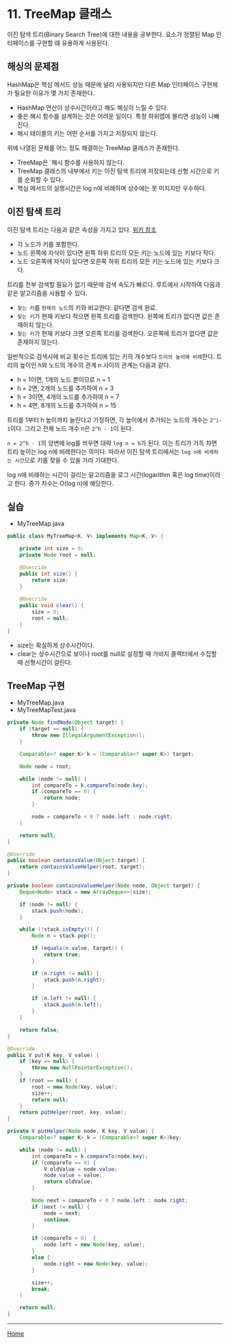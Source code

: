 # 11. TreeMap 클래스
이진 탐색 트리(Binary Search Tree)에 대한 내용을 공부한다. 요소가 정렬된 Map 인터페이스를 구현할 떄 유용하게 사용된다.

## 해싱의 문제점
HashMap은 핵심 메서드 성능 때문에 널리 사용되지만 다른 Map 인터페이스 구현체가 필요한 이유가 몇 가지 존재한다.

- HashMap 연산이 상수시간이라고 해도 해싱이 느릴 수 있다.
- 좋은 해시 함수를 설계하는 것은 어려운 일이다. 특정 하위맵에 몰리면 성능이 나빠진다.
- 해시 테이블의 키는 어떤 순서를 가지고 저장되지 않는다.

위에 나열된 문제를 어느 정도 해결하는 TreeMap 클래스가 존재한다.

- TreeMap은 `해시 함수를 사용하지 않는다.
- TreeMap 클래스의 내부에서 키는 이진 탐색 트리에 저장되는데 선형 시간으로 키를 순회할 수 있다.
- 핵심 메서드의 실행시간은 log n에 비례하며 상수에는 못 미치지만 우수하다.

## 이진 탐색 트리
이진 탐색 트리는 다음과 같은 속성을 가지고 있다. 
[위키 참조](https://en.wikipedia.org/wiki/Binary_search_tree)

- 각 노드가 키를 포함한다.
- 노드 왼쪽에 자식이 있다면 왼쪽 하위 트리의 모든 키는 노드에 있는 키보다 작다.
- 노드 오른쪽에 자식이 있다면 오른쪽 하위 트리의 모든 키는 노드에 있는 키보다 크다.

트리를 전부 검색할 필요가 없기 때문에 검색 속도가 빠르다. 루트에서 시작하여 다음과 같은 알고리즘을 사용할 수 있다.

- `찾는 키`를 `현재의 노드`의 키와 비교한다. 같다면 검색 완료.
- `찾는 키`가 현재 키보다 작으면 왼쪽 트리를 검색한다. 왼쪽에 트리가 없다면 값은 존재하지 않는다.
- `찾는 키`가 현재 키보다 크면 오른쪽 트리를 검색한다. 오른쪽에 트리가 없다면 값은 존재하지 않는다.

일반적으로 검색시에 비교 횟수는 트리에 있는 키의 개수보다 `트리의 높이에 비례`한다. 트리의 높이인 h와 노드의 개수의 관계 n 사이의 관계는 다음과 같다.

- h = 1이면, 1개의 노드 뿐이므로 n = 1
- h = 2면, 2개의 노드를 추가하여 n = 3
- h = 3이면, 4개의 노드를 추가하여 n = 7
- h = 4면, 8개의 노드를 추가하여 n = 15

트리를 1부터 h 높이까지 늘린다고 가정하면, 각 높이에서 추가되는 노드의 개수는 `2^i-1`이다. 그리고 전체 노드 개수 n은 `2^h - 1`이 된다.

`n = 2^h - 1`의 양변에 log를 씌우면 대략 `log n = h`가 된다. 이는 트리가 가득 차면 트리 높이는 log n에 비례한다는 의미다. 따라서 이진 탐색 트리에서는 `log n에 비례하는 시간`으로 키를 찾을 수 있을 거라 기대한다.

log n에 비례하는 시간이 걸리는 알고리즘을 로그 시간(logarithm 혹은 log time)이라고 한다. 증가 차수는 O(log n)에 해당한다.

## 실습
- MyTreeMap.java

```java
public class MyTreeMap<K, V> implements Map<K, V> {

	private int size = 0;
	private Node root = null;

    @Override
    public int size() {
        return size;
    }
    
    @Override
    public void clear() {
        size = 0;
        root = null;
    }
}
```

- size는 확실하게 상수시간이다.
- clear는 상수시간으로 보이나 root를 null로 설정할 때 가비지 콜렉터에서 수집할 때 선형시간이 걸린다.

## TreeMap 구현
- MyTreeMap.java
- MyTreeMapTest.java

```java
private Node findNode(Object target) {
    if (target == null) {
        throw new IllegalArgumentException();
    }

    Comparable<? super K> k = (Comparable<? super K>) target;

    Node node = root;

    while (node != null) {
        int compareTo = k.compareTo(node.key);
        if (compareTo == 0) {
            return node;
        }

        node = compareTo < 0 ? node.left : node.right;
    }

    return null;
}
```

```java
@Override
public boolean containsValue(Object target) {
    return containsValueHelper(root, target);
}

private boolean containsValueHelper(Node node, Object target) {
    Deque<Node> stack = new ArrayDeque<>(size);

    if (node != null) {
        stack.push(node);
    }

    while (!stack.isEmpty()) {
        Node n = stack.pop();

        if (equals(n.value, target)) {
            return true;
        }

        if (n.right != null) {
            stack.push(n.right);
        }

        if (n.left != null) {
            stack.push(n.left);
        }
    }

    return false;
}
```

```java
@Override
public V put(K key, V value) {
    if (key == null) {
        throw new NullPointerException();
    }
    if (root == null) {
        root = new Node(key, value);
        size++;
        return null;
    }
    return putHelper(root, key, value);
}

private V putHelper(Node node, K key, V value) {
    Comparable<? super K> k = (Comparable<? super K>)key;

    while (node != null) {
        int compareTo = k.compareTo(node.key);
        if (compareTo == 0) {
            V oldValue = node.value;
            node.value = value;
            return oldValue;
        }

        Node next = compareTo < 0 ? node.left : node.right;
        if (next != null) {
            node = next;
            continue;
        }

        if (compareTo < 0)  {
            node.left = new Node(key, value);
        }
        else {
            node.right = new Node(key, value);
        }

        size++;
        break;
    }

    return null;
}
```

---
[Home](../README.md)
